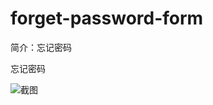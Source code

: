 # forget-password-form

简介：忘记密码

忘记密码

![截图](https://unpkg.com/@icedesign/forget-password-form-block/screenshot.png)
